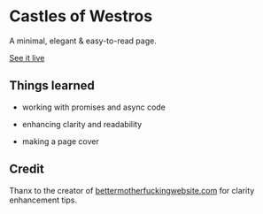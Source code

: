 # Castles of Westros

A minimal, elegant & easy-to-read page.

[See it live](https://mountap.github.io/web-projects/stopwatch/)

## Things learned

- working with promises and async code

- enhancing clarity and readability

- making a page cover

## Credit

Thanx to the creator of [bettermotherfuckingwebsite.com](http://bettermotherfuckingwebsite.com/) for clarity enhancement tips.
